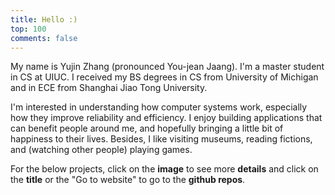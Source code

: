 ```yaml
---
title: Hello :)
top: 100
comments: false
---
```


My name is Yujin Zhang (pronounced You-jean Jaang). I'm a master student in CS at UIUC. I received my BS degrees in CS from University of Michigan and in ECE from Shanghai Jiao Tong University.

I'm interested in understanding how computer systems work, especially how they improve reliability and efficiency. I enjoy building applications that can benefit people around me, and hopefully bringing a little bit of happiness to their lives. Besides, I like visiting museums, reading fictions, and (watching other people) playing games.

For the below projects, click on the **image** to see more **details** and click on the **title** or the "Go to website" to go to the **github repos**.

### <a name="projects"></a>

<!-- more -->
